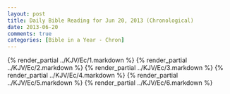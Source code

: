 ```yaml
---
layout: post
title: Daily Bible Reading for Jun 20, 2013 (Chronological)
date: 2013-06-20
comments: true
categories: [Bible in a Year - Chron]
---
```

{% render_partial ../KJV/Ec/1.markdown %}
{% render_partial ../KJV/Ec/2.markdown %}
{% render_partial ../KJV/Ec/3.markdown %}
{% render_partial ../KJV/Ec/4.markdown %}
{% render_partial ../KJV/Ec/5.markdown %}
{% render_partial ../KJV/Ec/6.markdown %}
